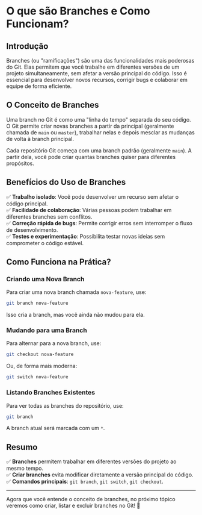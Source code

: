 # O que são Branches e Como Funcionam?

## Introdução

Branches (ou "ramificações") são uma das funcionalidades mais poderosas do Git. Elas permitem que você trabalhe em diferentes versões de um projeto simultaneamente, sem afetar a versão principal do código. Isso é essencial para desenvolver novos recursos, corrigir bugs e colaborar em equipe de forma eficiente.


## O Conceito de Branches

Uma branch no Git é como uma "linha do tempo" separada do seu código. O Git permite criar novas branches a partir da principal (geralmente chamada de `main` ou `master`), trabalhar nelas e depois mesclar as mudanças de volta à branch principal.

Cada repositório Git começa com uma branch padrão (geralmente `main`). A partir dela, você pode criar quantas branches quiser para diferentes propósitos.


## Benefícios do Uso de Branches

✅ **Trabalho isolado**: Você pode desenvolver um recurso sem afetar o código principal.  
✅ **Facilidade de colaboração**: Várias pessoas podem trabalhar em diferentes branches sem conflitos.  
✅ **Correção rápida de bugs**: Permite corrigir erros sem interromper o fluxo de desenvolvimento.  
✅ **Testes e experimentação**: Possibilita testar novas ideias sem comprometer o código estável.  


## Como Funciona na Prática?

### Criando uma Nova Branch
Para criar uma nova branch chamada `nova-feature`, use:
```sh
git branch nova-feature
```
Isso cria a branch, mas você ainda não mudou para ela.

### Mudando para uma Branch
Para alternar para a nova branch, use:
```sh
git checkout nova-feature
```
Ou, de forma mais moderna:
```sh
git switch nova-feature
```

### Listando Branches Existentes
Para ver todas as branches do repositório, use:
```sh
git branch
```
A branch atual será marcada com um `*`.

## Resumo

✅ **Branches** permitem trabalhar em diferentes versões do projeto ao mesmo tempo.  
✅ **Criar branches** evita modificar diretamente a versão principal do código.  
✅ **Comandos principais**: `git branch`, `git switch`, `git checkout`.  

---

Agora que você entende o conceito de branches, no próximo tópico veremos como criar, listar e excluir branches no Git! 🚀